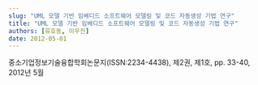 ```yaml
---
slug: "UML 모델 기반 임베디드 소프트웨어 모델링 및 코드 자동생성 기법 연구"
title: "UML 모델 기반 임베디드 소프트웨어 모델링 및 코드 자동생성 기법 연구"
authors: [류호동, 이우진]
date: 2012-05-01
---
```


중소기업정보기술융합학회논문지(ISSN:2234-4438), 제2권, 제1호, pp. 33-40, 2012년 5월
